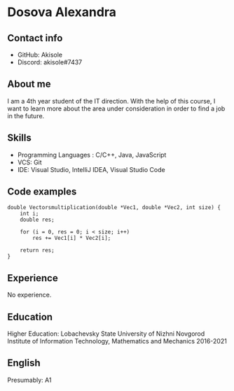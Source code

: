 # Dosova Alexandra

## Contact info

- GitHub: Akisole
- Discord: akisole#7437

## About me

I am a 4th year student of the IT direction. With the help of this course, I want to learn more about the area under consideration in order to find a job in the future.

## Skills

- Programming Languages : C/C++, Java, JavaScript
- VCS: Git
- IDE: Visual Studio, IntelliJ IDEA, Visual Studio Code

## Code examples

```
double Vectorsmultiplication(double *Vec1, double *Vec2, int size) {
	int i;
	double res;

	for (i = 0, res = 0; i < size; i++)
		res += Vec1[i] * Vec2[i];

	return res;
}
```

## Experience

No experience.

## Education

Higher Education:
Lobachevsky State University of Nizhni Novgorod
Institute of Information Technology, Mathematics and Mechanics
2016-2021

## English

Presumably: A1
